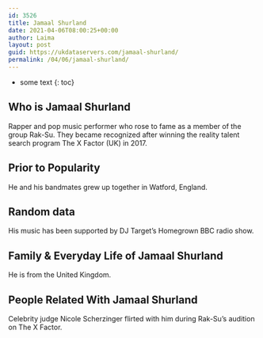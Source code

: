 ```yaml
---
id: 3526
title: Jamaal Shurland
date: 2021-04-06T08:00:25+00:00
author: Laima
layout: post
guid: https://ukdataservers.com/jamaal-shurland/
permalink: /04/06/jamaal-shurland/
---
```


* some text
{: toc}


## Who is Jamaal Shurland
                  
                  
                  
Rapper and pop music performer who rose to fame as a member of the group Rak-Su. They became recognized after winning the reality talent search program The X Factor (UK) in 2017. 
                  
              
            
              
            
                
                
                
## Prior to Popularity
                  
                  
                  
He and his bandmates grew up together in Watford, England.
                  
              
            
              
            
                
                
                
## Random data
                  
                  
                  
His music has been supported by DJ Target&#8217;s Homegrown BBC radio show.
                  
              
            
              
            
                
                
                
## Family & Everyday Life of Jamaal Shurland
                  
                  
                  
He is from the United Kingdom.
                  
              
            
              
            
                
                
                
## People Related With Jamaal Shurland
                  
                  
                  
Celebrity judge Nicole Scherzinger flirted with him during Rak-Su&#8217;s audition on The X Factor. 
                  
              
            
              
            
                
              
            
              
              
            
            
              
            
          
          
          